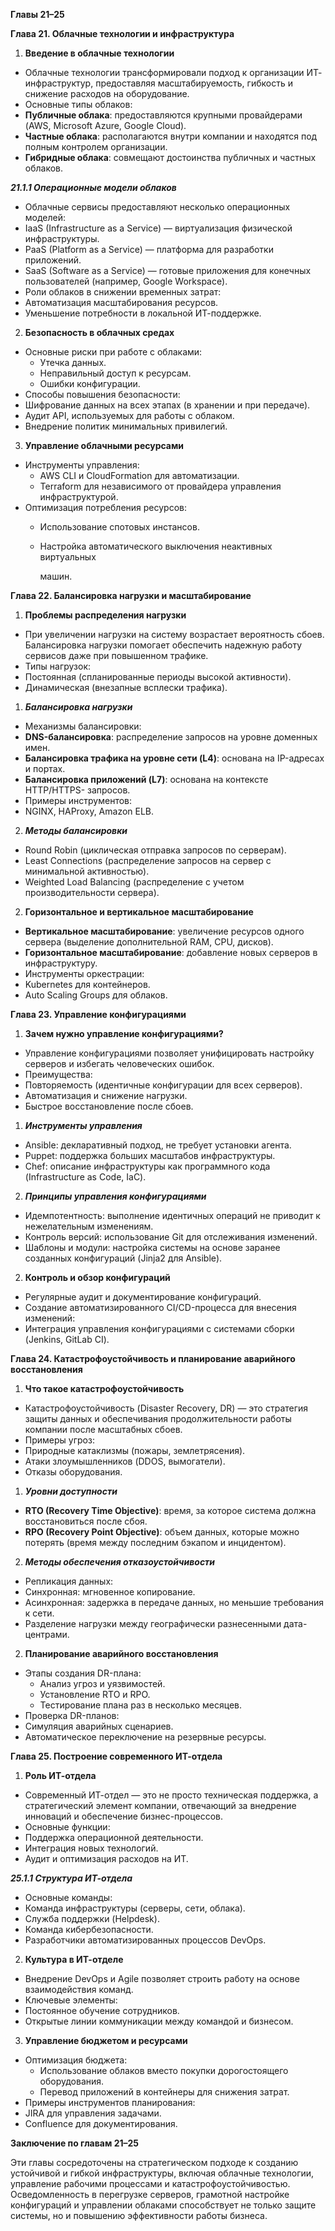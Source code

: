 ﻿**Главы 21–25**  

**Глава 21. Облачные технологии и инфраструктура** 

1. **Введение в облачные технологии** 
- Облачные технологии трансформировали подход к организации ИТ- инфраструктур, предоставляя масштабируемость, гибкость и снижение расходов на оборудование. 
- Основные типы облаков: 
- **Публичные облака**: предоставляются крупными провайдерами (AWS, Microsoft Azure, Google Cloud). 
- **Частные облака**: располагаются внутри компании и находятся под полным контролем организации. 
- **Гибридные облака**: совмещают достоинства публичных и частных облаков. 

***21.1.1 Операционные модели облаков*** 

- Облачные сервисы предоставляют несколько операционных моделей: 
- IaaS (Infrastructure as a Service) — виртуализация физической инфраструктуры. 
- PaaS (Platform as a Service) — платформа для разработки приложений. 
- SaaS (Software as a Service) — готовые приложения для конечных пользователей (например, Google Workspace). 
- Роли облаков в снижении временных затрат: 
- Автоматизация масштабирования ресурсов. 
- Уменьшение потребности в локальной ИТ-поддержке. 
2. **Безопасность в облачных средах** 
- Основные риски при работе с облаками: 
  - Утечка данных. 
  - Неправильный доступ к ресурсам. 
  - Ошибки конфигурации. 
- Способы повышения безопасности: 
- Шифрование данных на всех этапах (в хранении и при передаче). 
- Аудит API, используемых для работы с облаком. 
- Внедрение политик минимальных привилегий. 
3. **Управление облачными ресурсами** 
- Инструменты управления: 
  - AWS CLI и CloudFormation для автоматизации. 
  - Terraform для независимого от провайдера управления инфраструктурой. 
- Оптимизация потребления ресурсов: 
  - Использование спотовых инстансов. 
  - Настройка автоматического выключения неактивных виртуальных 

    машин. 

**Глава 22. Балансировка нагрузки и масштабирование** 

1. **Проблемы распределения нагрузки** 
- При увеличении нагрузки на систему возрастает вероятность сбоев. Балансировка нагрузки помогает обеспечить надежную работу сервисов даже при повышенном трафике. 
- Типы нагрузок: 
- Постоянная (спланированные периоды высокой активности). 
- Динамическая (внезапные всплески трафика). 
1. ***Балансировка нагрузки*** 
- Механизмы балансировки: 
- **DNS-балансировка**: распределение запросов на уровне доменных имен. 
- **Балансировка трафика на уровне сети (L4)**: основана на IP-адресах и портах. 
- **Балансировка приложений (L7)**: основана на контексте HTTP/HTTPS- запросов. 
- Примеры инструментов: 
- NGINX, HAProxy, Amazon ELB. 
2. ***Методы балансировки*** 
- Round Robin (циклическая отправка запросов по серверам). 
- Least Connections (распределение запросов на сервер с минимальной активностью). 
- Weighted Load Balancing (распределение с учетом производительности сервера). 
2. **Горизонтальное и вертикальное масштабирование** 
- **Вертикальное масштабирование**: увеличение ресурсов одного сервера (выделение дополнительной RAM, CPU, дисков). 
- **Горизонтальное масштабирование**: добавление новых серверов в инфраструктуру. 
- Инструменты оркестрации: 
- Kubernetes для контейнеров. 
- Auto Scaling Groups для облаков. 

**Глава 23. Управление конфигурациями** 

1. **Зачем нужно управление конфигурациями?** 
- Управление конфигурациями позволяет унифицировать настройку серверов и избегать человеческих ошибок. 
- Преимущества: 
- Повторяемость (идентичные конфигурации для всех серверов). 
- Автоматизация и снижение нагрузки. 
- Быстрое восстановление после сбоев. 
1. ***Инструменты управления*** 
- Ansible: декларативный подход, не требует установки агента. 
- Puppet: поддержка больших масштабов инфраструктуры. 
- Chef: описание инфраструктуры как программного кода (Infrastructure as Code, IaC). 
2. ***Принципы управления конфигурациями*** 
- Идемпотентность: выполнение идентичных операций не приводит к нежелательным изменениям. 
- Контроль версий: использование Git для отслеживания изменений. 
- Шаблоны и модули: настройка системы на основе заранее созданных конфигураций (Jinja2 для Ansible). 
2. **Контроль и обзор конфигураций** 
- Регулярные аудит и документирование конфигураций. 
- Создание автоматизированного CI/CD-процесса для внесения изменений: 
- Интеграция управления конфигурациями с системами сборки (Jenkins, GitLab CI). 

**Глава 24. Катастрофоустойчивость и планирование аварийного восстановления** 

1. **Что такое катастрофоустойчивость** 
- Катастрофоустойчивость (Disaster Recovery, DR) — это стратегия защиты данных и обеспечивания продолжительности работы компании после масштабных сбоев. 
- Примеры угроз: 
- Природные катаклизмы (пожары, землетрясения). 
- Атаки злоумышленников (DDOS, вымогатели). 
- Отказы оборудования. 
1. ***Уровни доступности*** 
- **RTO (Recovery Time Objective)**: время, за которое система должна восстановиться после сбоя. 
- **RPO (Recovery Point Objective)**: объем данных, которые можно потерять (время между последним бэкапом и инцидентом). 
2. ***Методы обеспечения отказоустойчивости*** 
- Репликация данных: 
- Синхронная: мгновенное копирование. 
- Асинхронная: задержка в передаче данных, но меньшие требования к сети. 
- Разделение нагрузки между географически разнесенными дата-центрами. 
2. **Планирование аварийного восстановления** 
- Этапы создания DR-плана: 
  - Анализ угроз и уязвимостей. 
  - Установление RTO и RPO. 
  - Тестирование плана раз в несколько месяцев. 
- Проверка DR-планов: 
- Симуляция аварийных сценариев. 
- Автоматическое переключение на резервные ресурсы. 

**Глава 25. Построение современного ИТ-отдела** 

1. **Роль ИТ-отдела** 
- Современный ИТ-отдел — это не просто техническая поддержка, а стратегический элемент компании, отвечающий за внедрение инноваций и обеспечение бизнес-процессов. 
- Основные функции: 
- Поддержка операционной деятельности. 
- Интеграция новых технологий. 
- Аудит и оптимизация расходов на ИТ. 

***25.1.1 Структура ИТ-отдела*** 

- Основные команды: 
- Команда инфраструктуры (серверы, сети, облака). 
- Служба поддержки (Helpdesk). 
- Команда кибербезопасности. 
- Разработчики автоматизированных процессов DevOps. 
2. **Культура в ИТ-отделе** 
- Внедрение DevOps и Agile позволяет строить работу на основе взаимодействия команд. 
- Ключевые элементы: 
- Постоянное обучение сотрудников. 
- Открытые линии коммуникации между командой и бизнесом. 
3. **Управление бюджетом и ресурсами** 
- Оптимизация бюджета: 
  - Использование облаков вместо покупки дорогостоящего оборудования. 
  - Перевод приложений в контейнеры для снижения затрат. 
- Примеры инструментов планирования: 
- JIRA для управления задачами. 
- Confluence для документирования. 

**Заключение по главам 21–25** 

Эти главы сосредоточены на стратегическом подходе к созданию устойчивой и гибкой инфраструктуры, включая облачные технологии, управление рабочими процессами и катастрофоустойчивостью. Осведомленность в перегрузке серверов, грамотной настройке конфигураций и управлении облаками способствует не только защите системы, но и повышению эффективности работы бизнеса.  
